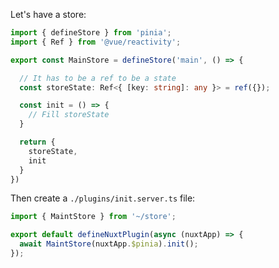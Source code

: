Let's have a store:

```typescript
import { defineStore } from 'pinia';
import { Ref } from '@vue/reactivity';

export const MainStore = defineStore('main', () => {

  // It has to be a ref to be a state
  const storeState: Ref<{ [key: string]: any }> = ref({});

  const init = () => {
    // Fill storeState
  }

  return {
    storeState,
    init
  }
})
```

Then create a `./plugins/init.server.ts` file:

```typescript
import { MaintStore } from '~/store';

export default defineNuxtPlugin(async (nuxtApp) => {
  await MaintStore(nuxtApp.$pinia).init();
});
```
